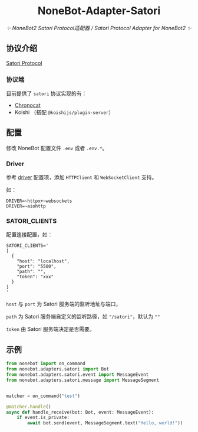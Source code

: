 <div align="center">

# NoneBot-Adapter-Satori

_✨ NoneBot2 Satori Protocol适配器 / Satori Protocol Adapter for NoneBot2 ✨_

</div>

## 协议介绍

[Satori Protocol](https://satori.js.org/zh-CN/)

### 协议端

目前提供了 `satori` 协议实现的有：
- [Chronocat](https://chronocat.vercel.app)
- Koishi （搭配 `@koishijs/plugin-server`）

## 配置

修改 NoneBot 配置文件 `.env` 或者 `.env.*`。

### Driver

参考 [driver](https://nonebot.dev/docs/appendices/config#driver) 配置项，添加 `HTTPClient` 和 `WebSocketClient` 支持。

如：

```dotenv
DRIVER=~httpx+~websockets
DRIVER=~aiohttp
```

### SATORI_CLIENTS

配置连接配置，如：

```dotenv
SATORI_CLIENTS='
[
  {
    "host": "localhost",
    "port": "5500",
    "path": "",
    "token": "xxx"
  }
]
'
```

`host` 与 `port` 为 Satori 服务端的监听地址与端口，

`path` 为 Satori 服务端自定义的监听路径，如 `"/satori"`，默认为 `""`

`token` 由 Satori 服务端决定是否需要。


## 示例

```python
from nonebot import on_command
from nonebot.adapters.satori import Bot
from nonebot.adapters.satori.event import MessageEvent
from nonebot.adapters.satori.message import MessageSegment


matcher = on_command("test")

@matcher.handle()
async def handle_receive(bot: Bot, event: MessageEvent):
    if event.is_private:
        await bot.send(event, MessageSegment.text("Hello, world!"))
```
